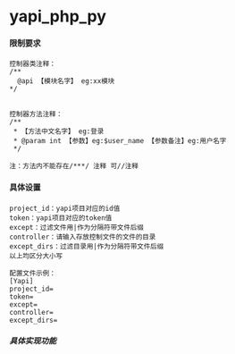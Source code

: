 # yapi_php_py

#### 限制要求
```DOC
控制器类注释：
/**
  @api 【模块名字】 eg:xx模块
*/


控制器方法注释：
/**
 * 【方法中文名字】 eg:登录
 * @param int 【参数】eg:$user_name 【参数备注】eg:用户名字
 */

注：方法内不能存在/***/ 注释 可//注释
```

#### 具体设置

```comment
project_id：yapi项目对应的id值
token：yapi项目对应的token值
except：过滤文件用|作为分隔符带文件后缀
controller：请输入存放控制文件的文件的目录
except_dirs：过滤目录用|作为分隔符带文件后缀
以上均区分大小写

配置文件示例：
[Yapi]
project_id=
token=
except=
controller=
except_dirs=
```


##### 具体实现功能
